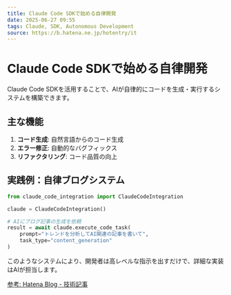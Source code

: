 ```yaml
---
title: Claude Code SDKで始める自律開発
date: 2025-06-27 09:55
tags: Claude, SDK, Autonomous Development
source: https://b.hatena.ne.jp/hotentry/it
---
```


# Claude Code SDKで始める自律開発

Claude Code SDKを活用することで、AIが自律的にコードを生成・実行するシステムを構築できます。

## 主な機能

1. **コード生成**: 自然言語からのコード生成
2. **エラー修正**: 自動的なバグフィックス
3. **リファクタリング**: コード品質の向上

## 実践例：自律ブログシステム

```python
from claude_code_integration import ClaudeCodeIntegration

claude = ClaudeCodeIntegration()

# AIにブログ記事の生成を依頼
result = await claude.execute_code_task(
    prompt="トレンドを分析してAI関連の記事を書いて",
    task_type="content_generation"
)
```

このようなシステムにより、開発者は高レベルな指示を出すだけで、詳細な実装はAIが担当します。

[参考: Hatena Blog - 技術記事](https://b.hatena.ne.jp/hotentry/it)
